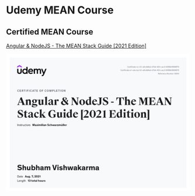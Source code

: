 # Udemy MEAN Course
## Certified MEAN Course

[Angular & NodeJS - The MEAN Stack Guide [2021 Edition]](https://www.udemy.com/course/angular-2-and-nodejs-the-practical-guide/)

![Certificate](https://github.com/Shubham-Vishwakarma/UdemyMeanCourse/blob/main/UdemyCertificate.jpg)
